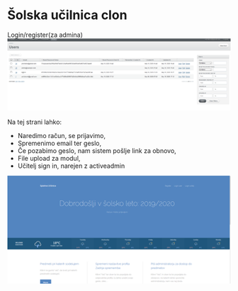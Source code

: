 # Šolska učilnica clon

Login/register(za admina)
![alt text](https://github.com/ZombeMan46/clonSU/blob/master/app/assets/images/active.png)

Na tej strani lahko:
- Naredimo račun, se prijavimo,
- Spremenimo email ter geslo,
- Če pozabimo geslo, nam sistem pošlje link za obnovo,
- File upload za modul,
- Učitelj sign in, narejen z activeadmin

![alt text](https://github.com/ZombeMan46/clonSU/blob/master/app/assets/images/index.png)
